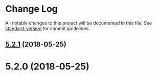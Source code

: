 # Change Log

All notable changes to this project will be documented in this file. See [standard-version](https://github.com/conventional-changelog/standard-version) for commit guidelines.

<a name="5.2.1"></a>
## [5.2.1](http://iorper-tfs01:8080/tfs/DefaultCollection/UX/_git/bhp-ui/compare/v5.2.0...v5.2.1) (2018-05-25)



<a name="5.2.0"></a>
# 5.2.0 (2018-05-25)
